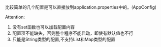 比较简单的几个配置是可以直接放到application.properties中的。(AppConfig)

Attention:
1. 没有set函数也可以加载配置内容
2. 配置项不能缺失，否则整个程序不能启动，即使有默认值也不行
3. 只能是String类型的配置,不支持List和Map类型的配置
